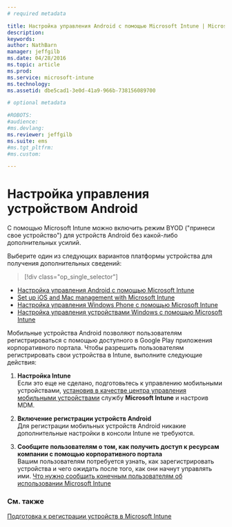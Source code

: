 ```yaml
---
# required metadata

title: Настройка управления Android с помощью Microsoft Intune | Microsoft Intune
description:
keywords:
author: NathBarn
manager: jeffgilb
ms.date: 04/28/2016
ms.topic: article
ms.prod:
ms.service: microsoft-intune
ms.technology:
ms.assetid: dbe5cad1-3e0d-41a9-966b-738156089700

# optional metadata

#ROBOTS:
#audience:
#ms.devlang:
ms.reviewer: jeffgilb
ms.suite: ems
#ms.tgt_pltfrm:
#ms.custom:

---
```


# Настройка управления устройством Android
С помощью Microsoft Intune можно включить режим BYOD ("принеси свое устройство") для устройств Android без какой-либо дополнительных усилий.

Выберите один из следующих вариантов платформы устройства для получения дополнительных сведений:

> [!div class="op_single_selector"]
- [Настройка управления Android с помощью Microsoft Intune](set-up-android-management-with-microsoft-intune.md)
- [Set up iOS and Mac management with Microsoft Intune](set-up-ios-and-mac-management-with-microsoft-intune.md)
- [Настройка управления Windows Phone с помощью Microsoft Intune](set-up-windows-phone-management-with-microsoft-intune.md)
- [Настройка управления устройствами Windows с помощью Microsoft Intune](set-up-windows-device-management-with-microsoft-intune.md)

Мобильные устройства Android позволяют пользователям регистрироваться с помощью доступного в Google Play приложения корпоративного портала. Чтобы разрешить пользователям регистрировать свои устройства в Intune, выполните следующие действия:

1.  **Настройка Intune**<br>
    Если это еще не сделано, подготовьтесь к управлению мобильными устройствами, [установив в качестве центра управления мобильными устройствами](get-ready-to-enroll-devices-in-microsoft-intune.md#set-mobile-device-management-authority) службу **Microsoft Intune** и настроив MDM.

2.  **Включение регистрации устройств Android**<br>
    Для регистрации мобильных устройств Android никакие дополнительные настройки в консоли Intune не требуются.

3.  **Сообщите пользователям о том, как получить доступ к ресурсам компании с помощью корпоративного портала**<br>
    Вашим пользователям потребуется узнать, как зарегистрировать устройства и чего ожидать после того, как они начнут управлять ими. [Что нужно сообщить конечным пользователям об использовании Microsoft Intune](what-to-tell-your-end-users-about-using-microsoft-intune.md)

### См. также
[Подготовка к регистрации устройств в Microsoft Intune](get-ready-to-enroll-devices-in-microsoft-intune.md)


<!--HONumber=May16_HO2-->


